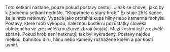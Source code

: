 Toto setkání nastane, pouze pokud postavy cestují. Jinak se chovej, jako by k žádnému setkání nedošlo.
"Klopýtnete o starý hrob."
Existuje 25% šance, že je hrob netknutý. Vypadá jako protáhlá kupa hlíny nebo kamenná mohyla. Postavy, které hrob vykopou, naleznou kosterní pozůstatky člověka oblečeného ve zrezivělé kroužkové zbroji (voják). Mezi kostmi leží zrezivělé zbraně.
Pokud hrob není netknutý, tak byl vykradený. Postavy najdou mělkou, bahnitou díru, hlínu nebo kameny rozházené kolem a pár kostí uvnitř.